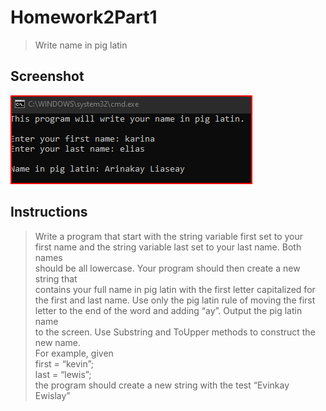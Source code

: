# Homework2Part1
> Write name in pig latin

## Screenshot
![screenshot](homework2part1.png)

## Instructions
> Write a program that start with the string variable first set to your  
> first name and the string variable last set to your last name. Both names  
> should be all lowercase. Your program should then create a new string that  
> contains your full name in pig latin with the first letter capitalized for  
> the first and last name. Use only the pig latin rule of moving the first  
> letter to the end of the word and adding “ay”. Output the pig latin name  
> to the screen. Use Substring and ToUpper methods to construct the new name.  
> For example, given  
> first = “kevin”;  
> last = “lewis”;  
> the program should create a new string with the test “Evinkay Ewislay”